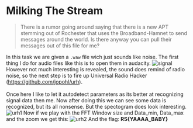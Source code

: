 # Milking The Stream
>There is a rumor going around saying that there is a new APT stemming out of Rochester that uses the Broadband-Hamnet to send messages around the world. Is there anyway you can pull their messages out of this file for me?
>
In this task we are given a `.waw` file wich just sounds like noise. The first thing I do for audio files like this is to open them in audacity. 
![signal](https://user-images.githubusercontent.com/91279257/161536846-f43be639-9702-4bc6-b2a8-78db879d6ffa.png)
However not much interesting is revealed, the sound does remind of radio noise, so the next step is to fire up Universal Radio Hacker (https://github.com/jopohl/urh).<br><br>
Once here I like to let it autodetect parameters as its better at recognizing signal data then me. Now after doing this we can see some data is recognized, but its all nonsense. But the spectogram does look interesting.
![urh1](https://user-images.githubusercontent.com/91279257/161536848-3045a33e-5ce7-4ebd-abd9-979b9cc60bc0.png)
Now if we play with the FFT Window size and Data_min, Data_max and the zoom we get this:
![urh2](https://user-images.githubusercontent.com/91279257/161536852-730d8754-087f-49a9-b7f6-ecc9cec836df.png)
And the flag: **RS{YAAAA_BABY}**


